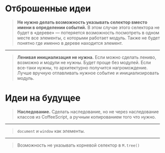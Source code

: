 # Отброшенные идеи

> **Не нужно делать возможность указывать селектор вместо имени в определении событий.** В этом случае этого селектора не будет в «дереве» — потеряется возможность посмотреть в одном месте все элементы, с которыми работает модуль. Также не будет понятно где именно в дереве находится элемент.

---

> **Ленивая инициализация не нужна.** Если можно сделать лениво, возможно и модули не нужны. Будет проще без модулей. Если все-таки нужны, то архитектурно получится нагромождение. Лучше вручную отлавливать нужное событие и инициализировать модуль.


# Идеи на будущее

> **Наследование.** Сделать наследование, но не через наследование классов из CoffeeScript, а ручным копированием того что нужно.

---

> `document` и `window` как элементы.

---

> Возможность не указывать корневой селектор в `M.tree()`

